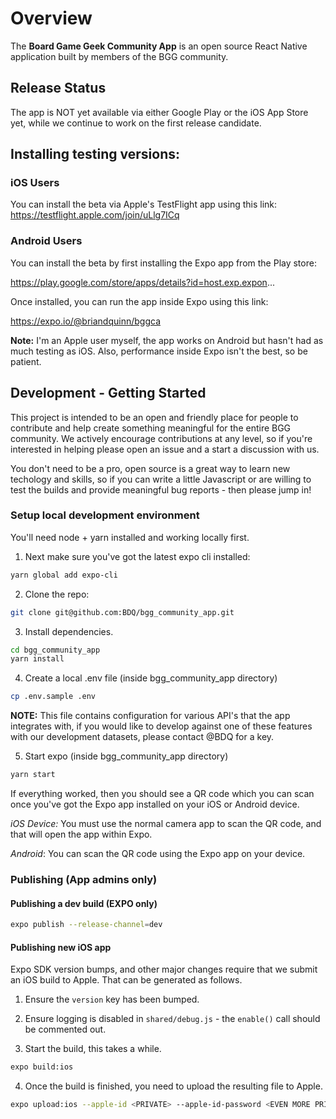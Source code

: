 # Overview

The **Board Game Geek Community App** is an open source React Native application built by members of the BGG community.

## Release Status

The app is NOT yet available via either Google Play or the iOS App Store yet, while we continue to work on the first release candidate.

## Installing testing versions:

### iOS Users

You can install the beta via Apple's TestFlight app using this link: https://testflight.apple.com/join/uLlg7ICq

### Android Users

You can install the beta by first installing the Expo app from the Play store:

https://play.google.com/store/apps/details?id=host.exp.expon...

Once installed, you can run the app inside Expo using this link:

https://expo.io/@briandquinn/bggca

**Note:** I'm an Apple user myself, the app works on Android but hasn't had as much testing as iOS. Also, performance inside Expo isn't the best, so be patient.

## Development - Getting Started

This project is intended to be an open and friendly place for people to contribute and help create something meaningful for the entire BGG community. We actively encourage contributions at any level, so if you're interested in helping please open an issue and a start a discussion with us.

You don't need to be a pro, open source is a great way to learn new techology and skills, so if you can write a little Javascript or are willing to test the builds and provide meaningful bug reports - then please jump in!

### Setup local development environment

You'll need node + yarn installed and working locally first.

1. Next make sure you've got the latest expo cli installed:

```bash
yarn global add expo-cli
```

2. Clone the repo:

```bash
git clone git@github.com:BDQ/bgg_community_app.git
```

3. Install dependencies.

```bash
cd bgg_community_app
yarn install
```

4. Create a local .env file (inside bgg_community_app directory)

```bash
cp .env.sample .env
```

**NOTE:** This file contains configuration for various API's that the app integrates with, if you would like to develop against one of these features with our development datasets, please contact @BDQ for a key.

5. Start expo (inside bgg_community_app directory)

```bash
yarn start
```

If everything worked, then you should see a QR code which you can scan once you've got the Expo app installed on your iOS or Android device.

_iOS Device:_ You must use the normal camera app to scan the QR code, and that will open the app within Expo.

_Android_: You can scan the QR code using the Expo app on your device.

### Publishing (App admins only)

#### Publishing a dev build (EXPO only)

```bash
expo publish --release-channel=dev
```

#### Publishing new iOS app

Expo SDK version bumps, and other major changes require that we submit an iOS build to Apple. That can be generated as follows.

1. Ensure the `version` key has been bumped.

2. Ensure logging is disabled in `shared/debug.js` - the `enable()` call should be commented out.

3. Start the build, this takes a while.

```bash
expo build:ios
```

4. Once the build is finished, you need to upload the resulting file to Apple.

```bash
expo upload:ios --apple-id <PRIVATE> --apple-id-password <EVEN MORE PRIVATEapp>
```
